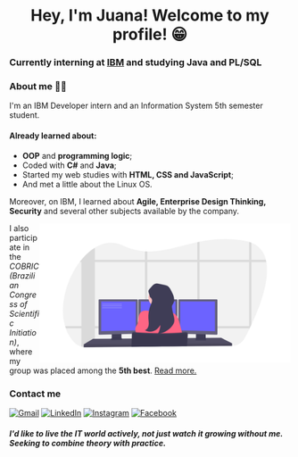 <h1 align="center">Hey, I'm Juana! Welcome to my profile! 😁</h1>

### Currently interning at [IBM](https://www.ibm.com/br-pt) and studying Java and PL/SQL

### About me 🧏🏻

I'm an IBM Developer intern and an Information System 5th semester student. <br/>

#### Already learned about:
- **OOP** and **programming logic**; 
- Coded with **C#** and **Java**; 
- Started my web studies with **HTML, CSS and JavaScript**;
- And met a little about the Linux OS.

Moreover, on IBM, I learned about **Agile, Enterprise Design Thinking, Security** and several other subjects available by the company.

<img src="https://github.com/NyraTyto/NyraTyto/blob/master/programmer.png" alt="Programmer image" width=450 align="right" />

I also participate in the *COBRIC (Brazilian Congress of Scientific Initiation)*, where my group was placed among the **5th best**. [Read more.](https://drive.google.com/file/d/1FU82qeCLwiE3hOW8GRt5qC0BmE5Nsg2Y/view?usp=sharing)

### Contact me

<a href="mailto:juanapaiva2019@gmail.com"><img src="https://github.com/paulrobertlloyd/socialmediaicons/blob/main/email-32x32.png" alt="Gmail" /></a>
<a href="https://www.linkedin.com/in/juana-paiva/"><img src="https://github.com/paulrobertlloyd/socialmediaicons/blob/main/linkedin-32x32.png" alt="LinkedIn" /></a>
<a href="https://www.instagram.com/jubafuu/"><img src="https://github.com/paulrobertlloyd/socialmediaicons/blob/main/instagram-32x32.png" alt="Instagram" /></a>
<a href="https://www.facebook.com/profile.php?id=100008840581765"><img src="https://github.com/paulrobertlloyd/socialmediaicons/blob/main/facebook-32x32.png" alt="Facebook" /></a>

#### *I'd like to live the IT world actively, not just watch it growing without me. Seeking to combine theory with practice.*
